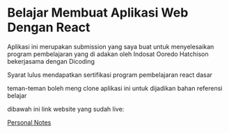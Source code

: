 # Belajar Membuat Aplikasi Web Dengan React

Aplikasi ini merupakan submission yang saya buat untuk menyelesaikan program pembelajaran yang di adakan oleh Indosat Ooredo Hatchison bekerjasama dengan Dicoding

Syarat lulus mendapatkan sertifikasi program pembelajaran react dasar

teman-teman boleh meng clone aplikasi ini untuk dijadikan bahan referensi belajar

dibawah ini link website yang sudah live:

[Personal Notes](https://ogipersonalnotes.netlify.app/)